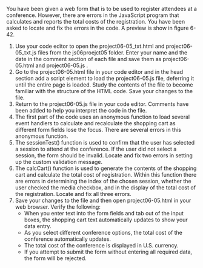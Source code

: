You have been given a web form that is to be used to register attendees at a conference. However, there are errors in the JavaScript program that calculates and reports the total costs of the registration. You have been asked to locate and fix the errors in the code. A preview is show in figure 6-42. 
1. Use  your code editor to open the project06-05_txt.html and project06-05_txt.js files from the js06proejct05 folder. Enter your name and the date in the comment section of each file and save them as project06-05.html and project06-05.js .
2. Go to the project06-05.html file in your code editor and in the head section add a script element to load the project06-05.js file, deferring it until the entire page is loaded. Study the contents of the file to become familiar with the structure of the HTML code. Save your changes to the file. 
3. Return to the project06-05.js file in your code editor. Comments have been added to help you interpret the code in the file. 
4. The first part of the code uses an anonymous function to load several event handlers to calculate and recalculate the shopping cart as different form fields lose the focus. There are several errors in this anonymous function.
5. The sessionTest() function is used to confirm that the user has selected a session to attend at the conference. If the user did not select a session, the form should be invalid. Locate and fix two errors in setting up the custom validation message. 
6. The calcCart() function is used to generate the contents of the shopping cart and calculate the total cost of registration. Within this function there are errors in determining the index of the chosen session, whether the user checked the media checkbox, and in the display of the total cost of the registration. Locate and fix all three errors. 
7. Save your changes to the file and then open project06-05.html in your web browser. Verify the following:
      - When you enter text into the form fields and tab out of the input boxes, the shopping cart text automatically updates to show your data entry. 
      - As you select different conference options, the total cost of the conference automatically updates. 
      - The total cost of the conference is displayed in U.S. currency.
      - If you attempt to submit the form without entering all required data, the form will be rejected. 

